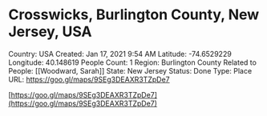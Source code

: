 # Crosswicks, Burlington County, New Jersey, USA

Country: USA
Created: Jan 17, 2021 9:54 AM
Latitude: -74.6529229
Longitude: 40.148619
People Count: 1
Region: Burlington County
Related to People: [[Woodward, Sarah]]
State: New Jersey
Status: Done
Type: Place
URL: https://goo.gl/maps/9SEg3DEAXR3TZpDe7

[https://goo.gl/maps/9SEg3DEAXR3TZpDe7](https://goo.gl/maps/9SEg3DEAXR3TZpDe7)